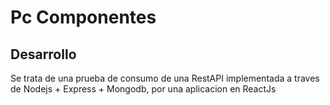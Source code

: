 # Pc Componentes

## Desarrollo

Se trata de una prueba de consumo de una RestAPI implementada a traves de Nodejs + Express + Mongodb, por una aplicacion en ReactJs


